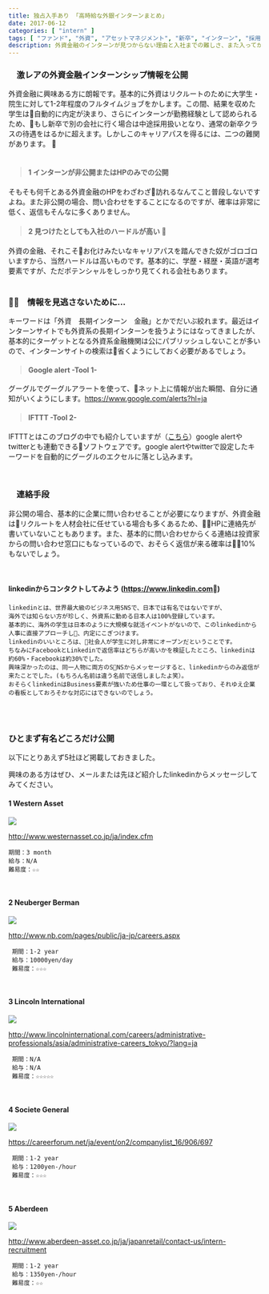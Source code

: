 ```yaml
---
title: 独占入手あり 「高時給な外銀インターンまとめ」
date: 2017-06-12
categories: [ "intern" ]
tags: [ "ファンド", "外資", "アセットマネジメント", "新卒", "インターン", "採用" ]
description: 外資金融のインターンが見つからない理由と入社までの難しさ、また入ってからのキャリアパスなど普段では聞けない情報を発信したいと思います。
---
```



### 　激レアの外資金融インターンシップ情報を公開
外資金融に興味ある方に朗報です。基本的に外資はリクルートのために大学生・院生に対して1-2年程度のフルタイムジョブをかします。この間、結果を収めた学生は自動的に内定が決まり、さらにインターンが勤務経験として認められるため、もし新卒で別の会社に行く場合は中途採用扱いとなり、通常の新卒クラスの待遇をはるかに超えます。しかしこのキャリアパスを得るには、二つの難関があります。
<br/>
<br/>

>#### 1 インターンが非公開またはHPのみでの公開
そもそも何千とある外資金融のHPをわざわざ訪れるなんてこと普段しないですよね。また非公開の場合、問い合わせをすることになるのですが、確率は非常に低く、返信もそんなに多くありません。

>#### 2 見つけたとしても入社のハードルが高い 
外資の金融、それこそお化けみたいなキャリアパスを踏んできた奴がゴロゴロいますから、当然ハードルは高いものです。基本的に、学歴・経歴・英語が選考要素ですが、ただポテンシャルをしっかり見てくれる会社もあります。
<br/>
<br/>

### ︎︎　情報を見逃さないために...
キーワードは「外資　長期インターン　金融」とかでだいぶ絞れます。最近はインターンサイトでも外資系の長期インターンを扱うようにはなってきましたが、基本的にターゲットとなる外資系金融機関は公にパブリッシュしないことが多いので、インターンサイトの検索は省くようにしておく必要があるでしょう。

>#### Google alert -Tool 1-
グーグルでグーグルアラートを使って、ネット上に情報が出た瞬間、自分に通知がいくようにします。https://www.google.com/alerts?hl=ja

>#### IFTTT -Tool 2-
IFTTTとはこのブログの中でも紹介していますが（<a href="http://busi-base.tk/post/2017/09/17/%E7%9F%A5%E3%81%A3%E3%81%A6%E3%82%8B%E3%81%A8%E3%83%A2%E3%83%86%E3%82%8Btwitter%E3%81%8B%E3%82%89%E3%81%AE%E3%83%87%E3%83%BC%E3%82%BF%E5%8F%8E%E9%9B%86%E6%96%B9%E6%B3%95/">こちら</a>）google alertやtwitterとも連動できるソフトウェアです。google alertやtwitterで設定したキーワードを自動的にグーグルのエクセルに落とし込みます。
<br/>

<br/>

### 　連絡手段
 非公開の場合、基本的に企業に問い合わせることが必要になりますが、外資金融はリクルートを人材会社に任せている場合も多くあるため、HPに連絡先が書いていないこともあります。また、基本的に問い合わせからくる連絡は投資家からの問い合わせ窓口にもなっているので、おそらく返信が来る確率は10%もないでしょう。

<br/>

#### linkedinからコンタクトしてみよう (https://www.linkedin.com)
    linkedinとは、世界最大級のビジネス用SNSで、日本では有名ではないですが、
    海外では知らない方が珍しく、外資系に勤める日本人は100%登録しています。
    基本的に、海外の学生は日本のように大規模な就活イベントがないので、このlinkedinから人事に直接アプローチし、内定にこぎつけます。
    linkedinのいいところは、社会人が学生に対し非常にオープンだということです。
    ちなみにFacebookとLinkedinで返信率はどちらが高いかを検証したところ、linkedinは約60%・Facebookは約30%でした。
    興味深かったのは、同一人物に両方のSNSからメッセージすると、linkedinからのみ返信が来たことでした。(もちろん名前は違う名前で送信しましたよ笑）。
    おそらくlinkedinはBusiness要素が強いため仕事の一環として扱っており、それゆえ企業の看板としておろそかな対応にはできないのでしょう。
<br/>

<br/>


### ひとまず有名どころだけ公開
以下にとりあえず5社ほど掲載しておきました。

興味のある方はぜひ、メールまたは先ほど紹介したlinkedinからメッセージしてみてください。


#### 1 Western Asset
<img src="/images/westernasset.png">

http://www.westernasset.co.jp/ja/index.cfm


    期間：3 month
    給与：N/A
    難易度：☆☆
<br/>


#### 2 Neuberger Berman
<img src="/images/new.png">

http://www.nb.com/pages/public/ja-jp/careers.aspx


     期間：1-2 year
     給与：10000yen/day
     難易度：☆☆☆
<br/>


#### 3 Lincoln International
<img src="/images/lincoln.png">

http://www.lincolninternational.com/careers/administrative-professionals/asia/administrative-careers_tokyo/?lang=ja


     期間：N/A
     給与：N/A
     難易度：☆☆☆☆☆
<br/>


#### 4 Societe General
 <img src="/images/societe.png">

 https://careerforum.net/ja/event/on2/companylist_16/906/697


     期間：1-2 year
     給与：1200yen-/hour
     難易度：☆☆☆
<br/>


#### 5 Aberdeen
 <img src="/images/aberdeen.png">

 http://www.aberdeen-asset.co.jp/ja/japanretail/contact-us/intern-recruitment


     期間：1-2 year
     給与：1350yen-/hour
     難易度：☆☆
<br/>

